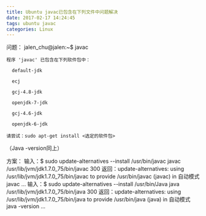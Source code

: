 ```yaml
---
title: Ubuntu javac已包含在下列文件中问题解决
date: 2017-02-17 14:24:45
tags: ubuntu javac
categories: Linux
---
```

问题：
jalen_chu@jalen:~$ javac
```
程序 'javac' 已包含在下列软件包中：

  default-jdk

  ecj

  gcj-4.8-jdk

  openjdk-7-jdk

  gcj-4.6-jdk

  openjdk-6-jdk

请尝试：sudo apt-get install <选定的软件包> 
```
<!--more-->
（Java -version同上）

方案：
输入：$ sudo update-alternatives --install /usr/bin/javac javac /usr/lib/jvm/jdk1.7.0_75/bin/javac 300
返回：update-alternatives: using /usr/lib/jvm/jdk1.7.0_75/bin/javac to provide /usr/bin/javac (javac) in 自动模式
javac
...
输入：$ sudo update-alternatives --install /usr/bin/Java java /usr/lib/jvm/jdk1.7.0_75/bin/java 300
返回：update-alternatives: using /usr/lib/jvm/jdk1.7.0_75/bin/java to provide /usr/bin/java (java) in 自动模式
java -version
...
